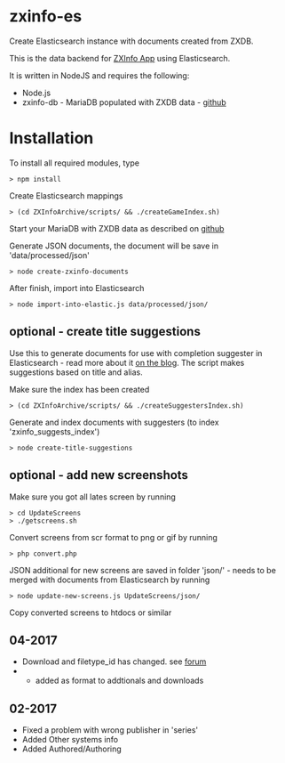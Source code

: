 # zxinfo-es
Create Elasticsearch instance with documents created from ZXDB.

This is the data backend for [ZXInfo App](http://sinclair.kolbeck.dk) using Elasticsearch.

It is written in NodeJS and requires the following:
* Node.js
* zxinfo-db - MariaDB populated with ZXDB data - [github](https://github.com/thomasheckmann/zxinfo-services)

# Installation
To install all required modules, type
````
> npm install
````

Create Elasticsearch mappings
````
> (cd ZXInfoArchive/scripts/ && ./createGameIndex.sh)
````

Start your MariaDB with ZXDB data as described on [github](https://github.com/thomasheckmann/zxinfo-services)

Generate JSON documents, the document will be save in 'data/processed/json'
````
> node create-zxinfo-documents
````

After finish, import into Elasticsearch
````
> node import-into-elastic.js data/processed/json/
````

## optional - create title suggestions
Use this to generate documents for use with completion suggester in Elasticsearch - read more about it [on the blog](https://www.elastic.co/blog/you-complete-me). The script makes suggestions based on title and alias.

Make sure the index has been created
````
> (cd ZXInfoArchive/scripts/ && ./createSuggestersIndex.sh)
````

Generate and index documents with suggesters (to index 'zxinfo_suggests_index')
````
> node create-title-suggestions
````

## optional - add new screenshots
Make sure you got all lates screen by running

````
> cd UpdateScreens
> ./getscreens.sh
````

Convert screens from scr format to png or gif by running
````
> php convert.php
````

JSON additional for new screens are saved in folder 'json/' - needs to be merged with documents from Elasticsearch by running
````
> node update-new-screens.js UpdateScreens/json/
````

Copy converted screens to htdocs or similar

## 04-2017
* Download and filetype_id has changed. see [forum](https://www.worldofspectrum.org/forums/discussion/52951/database-model-zxdb/p24)
* - added as format to addtionals and downloads 

## 02-2017
* Fixed a problem with wrong publisher in 'series'
* Added Other systems info
* Added Authored/Authoring